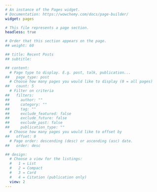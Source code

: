 ```yaml
---
# An instance of the Pages widget.
# Documentation: https://wowchemy.com/docs/page-builder/
widget: pages

# This file represents a page section.
headless: true

# Order that this section appears on the page.
## weight: 60

## title: Recent Posts
## subtitle:

## content:
  # Page type to display. E.g. post, talk, publication...
##   page_type: post
  # Choose how many pages you would like to display (0 = all pages)
##   count: 5
  # Filter on criteria
##   filters:
##     author: ""
##     category: ""
##     tag: ""
##     exclude_featured: false
##     exclude_future: false
##     exclude_past: false
##     publication_type: ""
  # Choose how many pages you would like to offset by
##   offset: 0
  # Page order: descending (desc) or ascending (asc) date.
##   order: desc

## design:
  # Choose a view for the listings:
  #   1 = List
  #   2 = Compact
  #   3 = Card
  #   4 = Citation (publication only)
  view: 2
---
```

